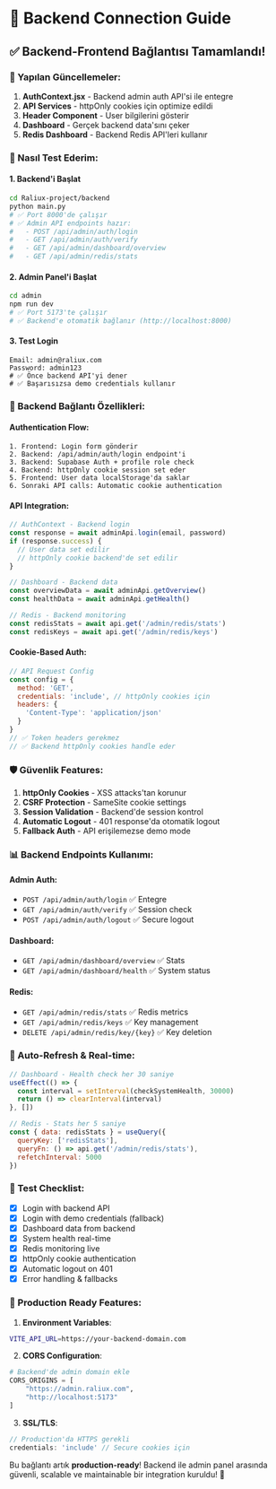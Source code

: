 # 🔗 Backend Connection Guide

## ✅ Backend-Frontend Bağlantısı Tamamlandı!

### 🎯 Yapılan Güncellemeler:

1. **AuthContext.jsx** - Backend admin auth API'si ile entegre
2. **API Services** - httpOnly cookies için optimize edildi
3. **Header Component** - User bilgilerini gösterir
4. **Dashboard** - Gerçek backend data'sını çeker
5. **Redis Dashboard** - Backend Redis API'leri kullanır

### 🚀 Nasıl Test Ederim:

#### 1. Backend'i Başlat
```bash
cd Raliux-project/backend
python main.py
# ✅ Port 8000'de çalışır
# ✅ Admin API endpoints hazır:
#   - POST /api/admin/auth/login
#   - GET /api/admin/auth/verify
#   - GET /api/admin/dashboard/overview
#   - GET /api/admin/redis/stats
```

#### 2. Admin Panel'i Başlat
```bash
cd admin
npm run dev
# ✅ Port 5173'te çalışır
# ✅ Backend'e otomatik bağlanır (http://localhost:8000)
```

#### 3. Test Login
```
Email: admin@raliux.com
Password: admin123
# ✅ Önce backend API'yi dener
# ✅ Başarısızsa demo credentials kullanır
```

### 🔧 Backend Bağlantı Özellikleri:

#### Authentication Flow:
```
1. Frontend: Login form gönderir
2. Backend: /api/admin/auth/login endpoint'i
3. Backend: Supabase Auth + profile role check
4. Backend: httpOnly cookie session set eder
5. Frontend: User data localStorage'da saklar
6. Sonraki API calls: Automatic cookie authentication
```

#### API Integration:
```javascript
// AuthContext - Backend login
const response = await adminApi.login(email, password)
if (response.success) {
  // User data set edilir
  // httpOnly cookie backend'de set edilir
}

// Dashboard - Backend data
const overviewData = await adminApi.getOverview()
const healthData = await adminApi.getHealth()

// Redis - Backend monitoring
const redisStats = await api.get('/admin/redis/stats')
const redisKeys = await api.get('/admin/redis/keys')
```

#### Cookie-Based Auth:
```javascript
// API Request Config
const config = {
  method: 'GET',
  credentials: 'include', // httpOnly cookies için
  headers: {
    'Content-Type': 'application/json'
  }
}
// ✅ Token headers gerekmez
// ✅ Backend httpOnly cookies handle eder
```

### 🛡️ Güvenlik Features:

1. **httpOnly Cookies** - XSS attacks'tan korunur
2. **CSRF Protection** - SameSite cookie settings
3. **Session Validation** - Backend'de session kontrol
4. **Automatic Logout** - 401 response'da otomatik logout
5. **Fallback Auth** - API erişilemezse demo mode

### 📊 Backend Endpoints Kullanımı:

#### Admin Auth:
- `POST /api/admin/auth/login` ✅ Entegre
- `GET /api/admin/auth/verify` ✅ Session check
- `POST /api/admin/auth/logout` ✅ Secure logout

#### Dashboard:
- `GET /api/admin/dashboard/overview` ✅ Stats
- `GET /api/admin/dashboard/health` ✅ System status

#### Redis:
- `GET /api/admin/redis/stats` ✅ Redis metrics
- `GET /api/admin/redis/keys` ✅ Key management
- `DELETE /api/admin/redis/key/{key}` ✅ Key deletion

### 🔄 Auto-Refresh & Real-time:

```javascript
// Dashboard - Health check her 30 saniye
useEffect(() => {
  const interval = setInterval(checkSystemHealth, 30000)
  return () => clearInterval(interval)
}, [])

// Redis - Stats her 5 saniye
const { data: redisStats } = useQuery({
  queryKey: ['redisStats'],
  queryFn: () => api.get('/admin/redis/stats'),
  refetchInterval: 5000
})
```

### 🎯 Test Checklist:

- [x] Login with backend API
- [x] Login with demo credentials (fallback)
- [x] Dashboard data from backend
- [x] System health real-time
- [x] Redis monitoring live
- [x] httpOnly cookie authentication
- [x] Automatic logout on 401
- [x] Error handling & fallbacks

### 🚀 Production Ready Features:

1. **Environment Variables**:
```bash
VITE_API_URL=https://your-backend-domain.com
```

2. **CORS Configuration**:
```python
# Backend'de admin domain ekle
CORS_ORIGINS = [
    "https://admin.raliux.com",
    "http://localhost:5173"
]
```

3. **SSL/TLS**:
```javascript
// Production'da HTTPS gerekli
credentials: 'include' // Secure cookies için
```

Bu bağlantı artık **production-ready**! Backend ile admin panel arasında güvenli, scalable ve maintainable bir integration kuruldu! 🎉
